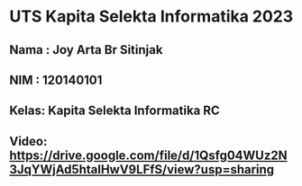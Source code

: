 
# UTS Kapita Selekta Informatika 2023
## Nama : Joy Arta Br Sitinjak
## NIM  : 120140101
## Kelas: Kapita Selekta Informatika RC
## Video: https://drive.google.com/file/d/1Qsfg04WUz2N3JqYWjAd5htalHwV9LFfS/view?usp=sharing

